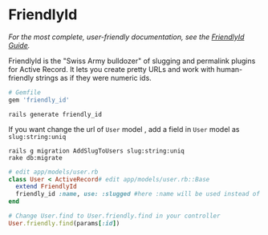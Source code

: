 # FriendlyId

<em>For the most complete, user-friendly documentation, see the [FriendlyId Guide](http://norman.github.io/friendly_id/file.Guide.html).</em>

FriendlyId is the "Swiss Army bulldozer" of slugging and permalink plugins for
Active Record. It lets you create pretty URLs and work with human-friendly
strings as if they were numeric ids.

```ruby
# Gemfile
gem 'friendly_id'
```
```console
rails generate friendly_id
```

If you want change the url of `User` model , add a field in `User` model as `slug:string:uniq`

````console
rails g migration AddSlugToUsers slug:string:uniq
rake db:migrate
````
```ruby
# edit app/models/user.rb
class User < ActiveRecord# edit app/models/user.rb::Base
  extend FriendlyId
  friendly_id :name, use: :slugged #here :name will be used instead of :id in url
end
```

```ruby
# Change User.find to User.friendly.find in your controller
User.friendly.find(params[:id])
```

